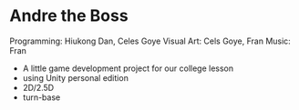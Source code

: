 Andre the Boss
========

Programming: Hiukong Dan, Celes Goye
Visual Art: Cels Goye, Fran
Music: Fran

- A little game development project for our college lesson
- using Unity personal edition
- 2D/2.5D
- turn-base
